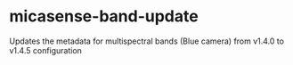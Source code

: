 # micasense-band-update
Updates the metadata for multispectral bands (Blue camera) from v1.4.0 to v1.4.5 configuration
